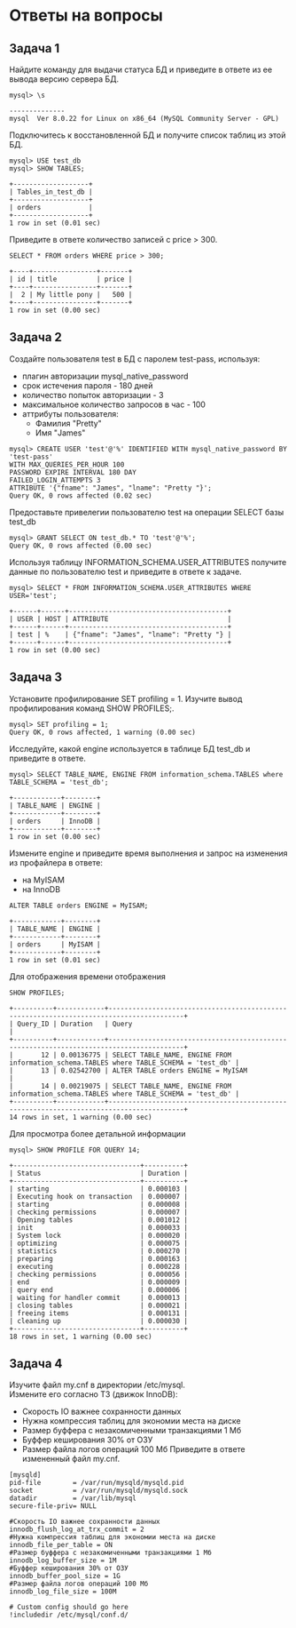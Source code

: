 # Ответы на вопросы

## Задача 1

Найдите команду для выдачи статуса БД и приведите в ответе из ее вывода версию сервера БД.
```
mysql> \s
```
```
--------------
mysql  Ver 8.0.22 for Linux on x86_64 (MySQL Community Server - GPL)

```
Подключитесь к восстановленной БД и получите список таблиц из этой БД.
```
mysql> USE test_db
mysql> SHOW TABLES;
```
```
+-------------------+
| Tables_in_test_db |
+-------------------+
| orders            |
+-------------------+
1 row in set (0.01 sec)
```

Приведите в ответе количество записей с price > 300.
```
SELECT * FROM orders WHERE price > 300;
```
```
+----+----------------+-------+
| id | title          | price |
+----+----------------+-------+
|  2 | My little pony |   500 |
+----+----------------+-------+
1 row in set (0.00 sec)
```
## Задача 2

Создайте пользователя test в БД c паролем test-pass, используя:

* плагин авторизации mysql_native_password
* срок истечения пароля - 180 дней
* количество попыток авторизации - 3
* максимальное количество запросов в час - 100
* аттрибуты пользователя:
	* Фамилия "Pretty"
	* Имя "James"
```
mysql> CREATE USER 'test'@'%' IDENTIFIED WITH mysql_native_password BY 'test-pass'
WITH MAX_QUERIES_PER_HOUR 100
PASSWORD EXPIRE INTERVAL 180 DAY
FAILED_LOGIN_ATTEMPTS 3
ATTRIBUTE '{"fname": "James", "lname": "Pretty "}';
Query OK, 0 rows affected (0.02 sec)
```
Предоставьте привелегии пользователю test на операции SELECT базы test_db
```
mysql> GRANT SELECT ON test_db.* TO 'test'@'%';
Query OK, 0 rows affected (0.00 sec)
```
Используя таблицу INFORMATION_SCHEMA.USER_ATTRIBUTES получите данные по пользователю test и приведите в ответе к задаче.
```
mysql> SELECT * FROM INFORMATION_SCHEMA.USER_ATTRIBUTES WHERE USER='test';
```
```
+------+------+----------------------------------------+
| USER | HOST | ATTRIBUTE                              |
+------+------+----------------------------------------+
| test | %    | {"fname": "James", "lname": "Pretty "} |
+------+------+----------------------------------------+
1 row in set (0.00 sec)
```

## Задача 3
Установите профилирование SET profiling = 1. Изучите вывод профилирования команд SHOW PROFILES;.
```
mysql> SET profiling = 1;
Query OK, 0 rows affected, 1 warning (0.00 sec)
```
Исследуйте, какой engine используется в таблице БД test_db и приведите в ответе.
```
mysql> SELECT TABLE_NAME, ENGINE FROM information_schema.TABLES where TABLE_SCHEMA = 'test_db';
```
```
+------------+--------+
| TABLE_NAME | ENGINE |
+------------+--------+
| orders     | InnoDB |
+------------+--------+
1 row in set (0.00 sec)
```
Измените engine и приведите время выполнения и запрос на изменения из профайлера в ответе:
* на MyISAM
* на InnoDB
```
ALTER TABLE orders ENGINE = MyISAM;
```
```
+------------+--------+
| TABLE_NAME | ENGINE |
+------------+--------+
| orders     | MyISAM |
+------------+--------+
1 row in set (0.01 sec)
```
Для отображения времени отображения
```
SHOW PROFILES;
```
```
+----------+------------+-----------------------------------------------------------------------------------------+
| Query_ID | Duration   | Query                                                                                   |
+----------+------------+-----------------------------------------------------------------------------------------+
|       12 | 0.00136775 | SELECT TABLE_NAME, ENGINE FROM information_schema.TABLES where TABLE_SCHEMA = 'test_db' |
|       13 | 0.02542700 | ALTER TABLE orders ENGINE = MyISAM                                                      |
|       14 | 0.00219075 | SELECT TABLE_NAME, ENGINE FROM information_schema.TABLES where TABLE_SCHEMA = 'test_db' |
+----------+------------+-----------------------------------------------------------------------------------------+
14 rows in set, 1 warning (0.00 sec)
```
Для просмотра более детальной информации
```
mysql> SHOW PROFILE FOR QUERY 14;
```
```
+--------------------------------+----------+
| Status                         | Duration |
+--------------------------------+----------+
| starting                       | 0.000103 |
| Executing hook on transaction  | 0.000007 |
| starting                       | 0.000008 |
| checking permissions           | 0.000007 |
| Opening tables                 | 0.001012 |
| init                           | 0.000033 |
| System lock                    | 0.000020 |
| optimizing                     | 0.000075 |
| statistics                     | 0.000270 |
| preparing                      | 0.000163 |
| executing                      | 0.000228 |
| checking permissions           | 0.000056 |
| end                            | 0.000009 |
| query end                      | 0.000006 |
| waiting for handler commit     | 0.000013 |
| closing tables                 | 0.000021 |
| freeing items                  | 0.000131 |
| cleaning up                    | 0.000030 |
+--------------------------------+----------+
18 rows in set, 1 warning (0.00 sec)
```
## Задача 4
Изучите файл my.cnf в директории /etc/mysql.<br>
Измените его согласно ТЗ (движок InnoDB):
* Скорость IO важнее сохранности данных
* Нужна компрессия таблиц для экономии места на диске
* Размер буффера с незакомиченными транзакциями 1 Мб
* Буффер кеширования 30% от ОЗУ
* Размер файла логов операций 100 Мб
Приведите в ответе измененный файл my.cnf.
```
[mysqld]
pid-file        = /var/run/mysqld/mysqld.pid
socket          = /var/run/mysqld/mysqld.sock
datadir         = /var/lib/mysql
secure-file-priv= NULL

#Скорость IO важнее сохранности данных
innodb_flush_log_at_trx_commit = 2
#Нужна компрессия таблиц для экономии места на диске
innodb_file_per_table = ON
#Размер буффера с незакомиченными транзакциями 1 Мб
innodb_log_buffer_size = 1M
#Буффер кеширования 30% от ОЗУ
innodb_buffer_pool_size = 1G
#Размер файла логов операций 100 Мб
innodb_log_file_size = 100M

# Custom config should go here
!includedir /etc/mysql/conf.d/


```

